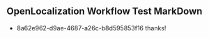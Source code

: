## OpenLocalization Workflow Test MarkDown
* 8a62e962-d9ae-4687-a26c-b8d595853f16 thanks!

<!--HONumber=Sep16_HO1-->


